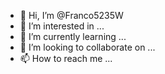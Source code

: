 



- 👋 Hi, I’m @Franco5235W
- 👀 I’m interested in ...
- 🌱 I’m currently learning ...
- 💞️ I’m looking to collaborate on ...
- 📫 How to reach me ...

<!---
Franco5235W/Franco5235W is a ✨ special ✨ repository because its `README.md` (this file) appears on your GitHub profile.
You can click the Preview link to take a look at your changes.
--->
